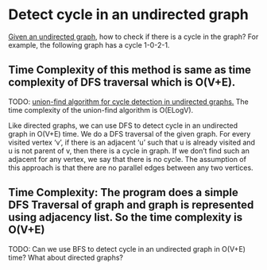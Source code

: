 # Detect cycle in an undirected graph

[Given an undirected graph](https://www.geeksforgeeks.org/wp-content/uploads/cycleGraph.png), how to check if there is a cycle in the graph? For example, the following graph has a cycle 1-0-2-1.

## Time Complexity of this method is same as time complexity of DFS traversal which is O(V+E).

TODO: [union-find algorithm for cycle detection in undirected graphs.](https://www.geeksforgeeks.org/union-find/)
The time complexity of the union-find algorithm is O(ELogV). 

Like directed graphs, we can use DFS to detect cycle in an undirected graph in O(V+E) time. We do a DFS traversal of the given graph. For every visited vertex ‘v’, if there is an adjacent ‘u’ such that u is already visited and u is not parent of v, then there is a cycle in graph. If we don’t find such an adjacent for any vertex, we say that there is no cycle. The assumption of this approach is that there are no parallel edges between any two vertices.

## Time Complexity: The program does a simple DFS Traversal of graph and graph is represented using adjacency list. So the time complexity is O(V+E)

TODO: Can we use BFS to detect cycle in an undirected graph in O(V+E) time? What about directed graphs?